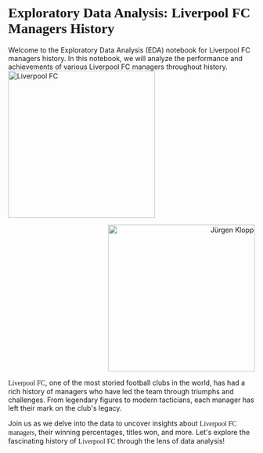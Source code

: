 # <font face="Times New Roman">Exploratory Data Analysis: Liverpool FC Managers History</font>

Welcome to the Exploratory Data Analysis (EDA) notebook for Liverpool FC managers history. In this notebook, we will analyze the performance and achievements of various Liverpool FC managers throughout history.
<img src="https://upload.wikimedia.org/wikipedia/en/thumb/0/0c/Liverpool_FC.svg/1200px-Liverpool_FC.svg.png" alt="Liverpool FC" width="300"> 
<div style="text-align: right"><img src="https://www.footyrenders.com/render/jurgen-klopp-18.png" alt="Jürgen Klopp" width="300"></div>


<font face="Times New Roman">Liverpool FC</font>, one of the most storied football clubs in the world, has had a rich history of managers who have led the team through triumphs and challenges. From legendary figures to modern tacticians, each manager has left their mark on the club's legacy.

Join us as we delve into the data to uncover insights about <font face="Times New Roman">Liverpool FC managers</font>, their winning percentages, titles won, and more. Let's explore the fascinating history of <font face="Times New Roman">Liverpool FC</font> through the lens of data analysis!


